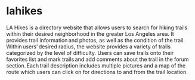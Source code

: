 # lahikes

LA Hikes is a directory website that allows users to search for hiking trails within their desired neighborhood in the greater Los Angeles area. It provides trail information and photos, as well as the condition of the trail. Within users’ desired radius, the website provides a variety of trails categorized by the level of difficulty. Users can save trails onto their favorites list and mark trails and add comments about the trail in the forum section. Each trail description includes multiple pictures and a map of the route which users can click on for directions to and from the trail location.  

